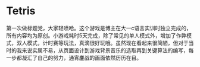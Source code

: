 # Tetris
第一次做标题党，大家轻喷哈。这个游戏是博主在大一c语言实训时独立完成的，所有内容均为原创。小游戏耗时5天完成，除了常见的单人模式外，增加了作弊模式，双人模式，计时赛等玩法，真滴很好玩哦。虽然现在看起来很简陋，但对于当时的我来说实属不易，从页面设计到游戏背景音乐的选取再到关键算法的编写，每一步都凝汇了自己的努力，通宵鏖战的画面依然历历在目。
